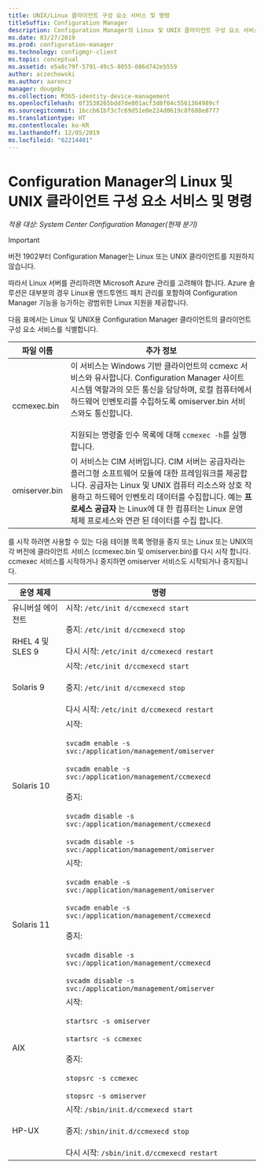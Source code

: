 ```yaml
---
title: UNIX/Linux 클라이언트 구성 요소 서비스 및 명령
titleSuffix: Configuration Manager
description: Configuration Manager의 Linux 및 UNIX 클라이언트 구성 요소 서비스 및 명령에 대해 알아봅니다.
ms.date: 03/27/2019
ms.prod: configuration-manager
ms.technology: configmgr-client
ms.topic: conceptual
ms.assetid: e5a8c79f-5791-49c5-8055-086d742e5559
author: aczechowski
ms.author: aaroncz
manager: dougeby
ms.collection: M365-identity-device-management
ms.openlocfilehash: 0f3538265bdd7de801acf3d8f04c5561364989cf
ms.sourcegitcommit: 1bccb61bf3c7c69d51e0e224d0619c8f608e8777
ms.translationtype: HT
ms.contentlocale: ko-KR
ms.lasthandoff: 12/05/2019
ms.locfileid: "62214401"
---
```

# <a name="linux-and-unix-clients-component-services-and-commands-for-configuration-manager"></a>Configuration Manager의 Linux 및 UNIX 클라이언트 구성 요소 서비스 및 명령

*적용 대상: System Center Configuration Manager(현재 분기)*

> [!Important]  
> 버전 1902부터 Configuration Manager는 Linux 또는 UNIX 클라이언트를 지원하지 않습니다. 
> 
> 따라서 Linux 서버를 관리하려면 Microsoft Azure 관리를 고려해야 합니다. Azure 솔루션은 대부분의 경우 Linux용 엔드투엔드 패치 관리를 포함하여 Configuration Manager 기능을 능가하는 광범위한 Linux 지원을 제공합니다.


 다음 표에서는 Linux 및 UNIX용 Configuration Manager 클라이언트의 클라이언트 구성 요소 서비스를 식별합니다.  

|파일 이름|추가 정보|  
|---------------|----------------------|  
|ccmexec.bin|이 서비스는 Windows 기반 클라이언트의 ccmexc 서비스와 유사합니다. Configuration Manager 사이트 시스템 역할과의 모든 통신을 담당하며, 로컬 컴퓨터에서 하드웨어 인벤토리를 수집하도록 omiserver.bin 서비스와도 통신합니다.<br /><br /> 지원되는 명령줄 인수 목록에 대해 `ccmexec -h`를 실행합니다.|  
|omiserver.bin|이 서비스는 CIM 서버입니다. CIM 서버는 공급자라는 플러그형 소프트웨어 모듈에 대한 프레임워크를 제공합니다. 공급자는 Linux 및 UNIX 컴퓨터 리소스와 상호 작용하고 하드웨어 인벤토리 데이터를 수집합니다. 예는 **프로세스 공급자** 는 Linux에 대 한 컴퓨터는 Linux 운영 체제 프로세스와 연관 된 데이터를 수집 합니다.|  

 를 시작 하려면 사용할 수 있는 다음 테이블 목록 명령을 중지 또는 Linux 또는 UNIX의 각 버전에 클라이언트 서비스 (ccmexec.bin 및 omiserver.bin)를 다시 시작 합니다. ccmexec 서비스를 시작하거나 중지하면 omiserver 서비스도 시작되거나 중지됩니다.  

|운영 체제|명령|  
|----------------------|--------------|  
|유니버설 에이전트<br /><br /> RHEL 4 및 SLES 9|시작: `/etc/init d/ccmexecd start`<br /><br /> 중지: `/etc/init d/ccmexecd stop`<br /><br /> 다시 시작: `/etc/init d/ccmexecd restart`|  
|Solaris 9|시작: `/etc/init d/ccmexecd start`<br /><br /> 중지: `/etc/init d/ccmexecd stop`<br /><br /> 다시 시작: `/etc/init d/ccmexecd restart`|  
|Solaris 10|시작:<br /><br /> `svcadm enable -s svc:/application/management/omiserver`<br /><br /> `svcadm enable -s svc:/application/management/ccmexecd`<br /><br /> 중지:<br /><br /> `svcadm disable -s svc:/application/management/ccmexecd`<br /><br /> `svcadm disable -s svc:/application/management/omiserver`|  
|Solaris 11|시작:<br /><br /> `svcadm enable -s svc:/application/management/omiserver`<br /><br /> `svcadm enable -s svc:/application/management/ccmexecd`<br /><br /> 중지:<br /><br /> `svcadm disable -s svc:/application/management/ccmexecd`<br /><br /> `svcadm disable -s svc:/application/management/omiserver`|  
|AIX|시작:<br /><br /> `startsrc -s omiserver`<br /><br /> `startsrc -s ccmexec`<br /><br /> 중지:<br /><br /> `stopsrc -s ccmexec`<br /><br /> `stopsrc -s omiserver`|  
|HP-UX|시작: `/sbin/init.d/ccmexecd start`<br /><br /> 중지: `/sbin/init.d/ccmexecd stop`<br /><br /> 다시 시작: `/sbin/init.d/ccmexecd restart`|  
